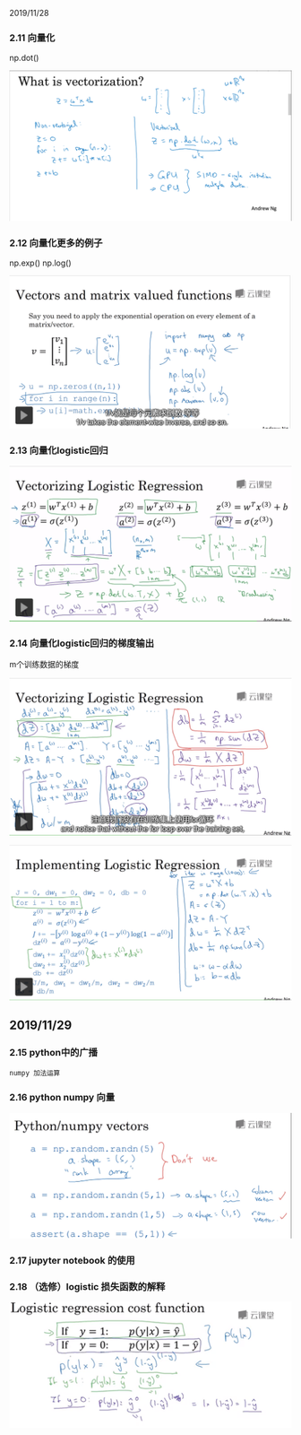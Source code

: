 2019/11/28

### 2.11 向量化

np.dot()

![](Images/向量化.png)

### 2.12 向量化更多的例子

np.exp() np.log()

![](Images/向量化更多的例子.png)

### 2.13 向量化logistic回归

![](Images/向量化logistic回归.png)

### 2.14 向量化logistic回归的梯度输出

m个训练数据的梯度

![](Images/向量化logistic回归的梯度输出.png)

![](Images/向量化logistic回归的梯度输出2.png)

## 2019/11/29

### 2.15 python中的广播

    numpy 加法运算
    
### 2.16 python numpy 向量

![](Images/python_numpy.png)

### 2.17 jupyter notebook 的使用

### 2.18 （选修）logistic 损失函数的解释

![](Images/logistic损失函数的解释.png)